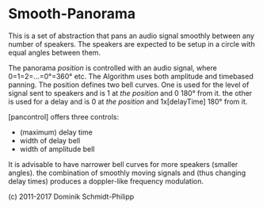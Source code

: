 Smooth-Panorama
===============

This is a set of abstraction that pans an audio signal smoothly between any number of speakers.
The speakers are expected to be setup in a circle with equal angles between them.

The panorama *position* is controlled with an audio signal, where 0=1=2=...=0°=360° etc. 
The Algorithm uses both amplitude and timebased panning. The position defines two bell curves. One is used for the level of signal sent to speakers and is 1 at *the position* and 0 180° from it. the other is used for a delay and is 0 at *the position* and 1x[delayTime] 180° from it.

[pancontrol] offers three controls:
- (maximum) delay time
- width of delay bell
- width of amplitude bell

It is advisable to have narrower bell curves for more speakers (smaller angles).
the combination of smoothly moving signals and (thus changing delay times) produces a doppler-like frequency modulation.


(c) 2011-2017 Dominik Schmidt-Philipp